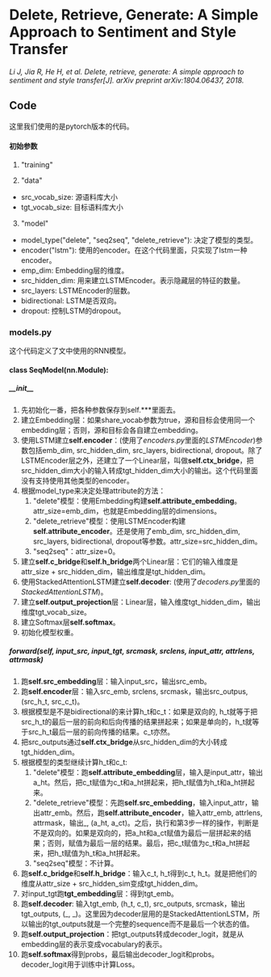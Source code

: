 # Delete, Retrieve, Generate: A Simple Approach to Sentiment and Style Transfer

*Li J, Jia R, He H, et al. Delete, retrieve, generate: A simple approach to sentiment and style transfer[J]. arXiv preprint arXiv:1804.06437, 2018.*

## Code
这里我们使用的是pytorch版本的代码。

#### 初始参数
1. "training"

2. "data"
- src_vocab_size: 源语料库大小
- tgt_vocab_size: 目标语料库大小

3. "model"
- model_type("delete", "seq2seq", "delete_retrieve"): 决定了模型的类型。
- encoder("lstm"): 使用的encoder。在这个代码里面，只实现了lstm一种encoder。
- emp_dim: Embedding层的维度。
- src_hidden_dim: 用来建立LSTMEncoder。表示隐藏层的特征的数量。
- src_layers: LSTMEncoder的层数。
- bidirectional: LSTM是否双向。
- dropout: 控制LSTM的dropout。

### models.py
这个代码定义了文中使用的RNN模型。

#### class SeqModel(nn.Module): 

##### \_\_init\_\_
1. 先初始化一番，把各种参数保存到self.\*\*\*里面去。
2. 建立Embedding层：如果share_vocab参数为true，源和目标会使用同一个embedding层；否则，源和目标会各自建立embedding。
3. 使用LSTM建立**self.encoder**：(使用了*encoders.py*里面的*LSTMEncoder*)参数包括emb_dim, src_hidden_dim, src_layers, bidirectional, dropout。除了LSTMEncoder层之外，还建立了一个Linear层，叫做**self.ctx_bridge**，把src_hidden_dim大小的输入转成tgt_hidden_dim大小的输出。这个代码里面没有支持使用其他类型的encoder。
4. 根据model_type来决定处理attribute的方法：
	1. "delete"模型：使用Embedding构建**self.attribute_embedding**。attr_size=emb_dim，也就是Embedding层的dimensions。
	2. "delete_retrieve"模型：使用LSTMEncoder构建**self.attribute_encoder**。还是使用了emb_dim, src_hidden_dim, src_layers, bidirectional, dropout等参数。attr_size=src_hidden_dim。
	3. "seq2seq"：attr_size=0。
5. 建立**self.c_bridge**和**self.h_bridge**两个Linear层：它们的输入维度是attr_size + src_hidden_dim，输出维度是tgt_hidden_dim。
6. 使用StackedAttentionLSTM建立**self.decoder**: (使用了*decoders.py*里面的*StackedAttentionLSTM*)。
7. 建立**self.output_projection**层：Linear层，输入维度tgt_hidden_dim，输出维度tgt_vocab_size。
8. 建立Softmax层**self.softmax**。
9. 初始化模型权重。

##### forward(self, input_src, input_tgt, srcmask, srclens, input_attr, attrlens, attrmask)
1. 跑**self.src_embedding**层：输入input_src，输出src_emb。
2. 跑**self.encoder**层：输入src_emb, srclens, srcmask，输出src_outpus, (src_h_t, src_c_t)。
3. 根据模型是不是bidirectional的来计算h_t和c_t：如果是双向的, h_t就等于把src_h_t的最后一层的前向和后向传播的结果拼起来；如果是单向的，h_t就等于src_h_t最后一层的前向传播的结果。c_t亦然。
4. 把src_outputs通过**self.ctx_bridge**从src_hidden_dim的大小转成tgt_hidden_dim。
5. 根据模型的类型继续计算h_t和c_t:
	1. "delete"模型：跑**self.attribute_embedding**层，输入是input_attr，输出a_ht。然后，把c_t赋值为c_t和a_ht拼起来，把h_t赋值为h_t和a_ht拼起来。
	2. "delete_retrieve"模型：先跑**self.src_embedding**，输入input_attr，输出attr_emb。然后，跑**self.attribute_encoder**，输入attr_emb, attrlens, attrmask，输出_, (a_ht, a_ct)。之后，执行和第3步一样的操作，判断是不是双向的。如果是双向的，把a_ht和a_ct赋值为最后一层拼起来的结果；否则，赋值为最后一层的结果。最后，把c_t赋值为c_t和a_ht拼起来，把h_t赋值为h_t和a_ht拼起来。
	3. "seq2seq"模型：不计算。
6. 跑**self.c_bridge**和**self.h_bridge**：输入c_t, h_t得到c_t, h_t。就是把他们的维度从attr_size + src_hidden_sim变成tgt_hidden_dim。
7. 对input_tgt跑**tgt_embedding**层：得到tgt_emb。
8. 跑**self.decoder**: 输入tgt_emb, (h_t, c_t), src_outputs, srcmask，输出tgt_outputs, (\_, \_)。这里因为decoder层用的是StackedAttentionLSTM，所以输出的tgt_outputs就是一个完整的sequence而不是最后一个状态的值。
9. 跑**self.output_projection**：把tgt_outputs转成decoder_logit，就是从embedding层的表示变成vocabulary的表示。
10. 跑**self.softmax**得到probs，最后输出decoder_logit和probs。decoder_logit用于训练中计算Loss。